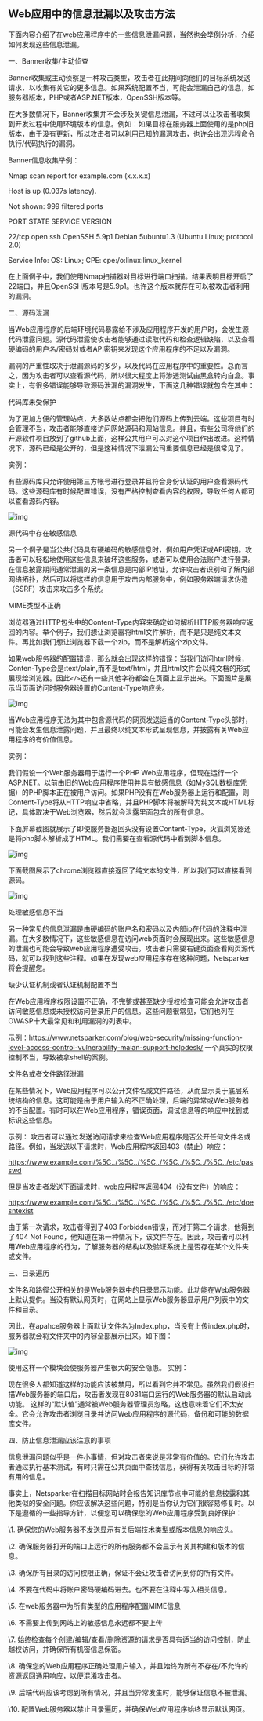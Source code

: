 ## **Web应用中的信息泄漏以及攻击方法**

下面内容介绍了在web应用程序中的一些信息泄漏问题，当然也会举例分析，介绍如何发现这些信息泄漏。

一、Banner收集/主动侦查

Banner收集或主动侦察是一种攻击类型，攻击者在此期间向他们的目标系统发送请求，以收集有关它的更多信息。如果系统配置不当，可能会泄漏自己的信息，如服务器版本，PHP或者ASP.NET版本，OpenSSH版本等。

在大多数情况下，Banner收集并不会涉及关键信息泄漏，不过可以让攻击者收集到开发过程中使用环境版本的信息。例如：如果目标在服务器上面使用的是php旧版本，由于没有更新，所以攻击者可以利用已知的漏洞攻击，也许会出现远程命令执行/代码执行的漏洞。

Banner信息收集举例：

Nmap scan report for example.com (x.x.x.x)

Host is up (0.037s latency).

Not shown: 999 filtered ports

PORT STATE SERVICE VERSION

22/tcp open ssh OpenSSH 5.9p1 Debian 5ubuntu1.3 (Ubuntu Linux; protocol 2.0)

Service Info: OS: Linux; CPE: cpe:/o:linux:linux_kernel

在上面例子中，我们使用Nmap扫描器对目标进行端口扫描。结果表明目标开启了22端口，并且OpenSSH版本号是5.9p1。也许这个版本就存在可以被攻击者利用的漏洞。

二、源码泄漏

当Web应用程序的后端环境代码暴露给不涉及应用程序开发的用户时，会发生源代码泄露问题。源代码泄露使攻击者能够通过读取代码和检查逻辑缺陷，以及查看硬编码的用户名/密码对或者API密钥来发现这个应用程序的不足以及漏洞。

漏洞的严重性取决于泄漏源码的多少，以及代码在应用程序中的重要性。总而言之，因为攻击者可以查看源代码，所以很大程度上将渗透测试由黑盒转向白盒。事实上，有很多错误能够导致源码泄漏的漏洞发生，下面这几种错误就包含在其中：

代码库未受保护

为了更加方便的管理站点，大多数站点都会把他们源码上传到云端。这些项目有时会管理不当，攻击者能够直接访问网站源码和网站信息。并且，有些公司将他们的开源软件项目放到了github上面，这样公共用户可以对这个项目作出改进。这种情况下，源码已经是公开的，但是这种情况下泄漏公司重要信息已经是很常见了。

实例：

有些源码库只允许使用第三方帐号进行登录并且符合身份认证的用户查看源码代码。这些源码库有时候配置错误，没有严格控制查看内容的权限，导致任何人都可以查看源码内容。

![img](http://crawler-fs.intsig.net/camfs/download?filename=10005_4479ac2f396008169fa7aeff5fd021f9_1.png)

源代码中存在敏感信息

另一个例子是当公共代码具有硬编码的敏感信息时，例如用户凭证或API密钥。攻击者可以轻松地使用这些信息来破坏这些服务，或者可以使用合法账户进行登录。在信息披露期间通常泄漏的另一条信息是内部IP地址，允许攻击者识别和了解内部网络拓扑，然后可以将这样的信息用于攻击内部服务中，例如服务器端请求伪造（SSRF）攻击来攻击多个系统。

MIME类型不正确

浏览器通过HTTP包头中的Content-Type内容来确定如何解析HTTP服务器响应返回的内容。举个例子，我们想让浏览器将html文件解析，而不是只是纯文本文件。再比如我们想让浏览器下载一个zip，而不是解析这个zip文件。

如果web服务器的配置错误，那么就会出现这样的错误：当我们访问html时候，Conten-Type会是:text/plain,而不是text/html，并且html文件会以纯文档的形式展现给浏览器。因此`</>`还有一些其他字符都会在页面上显示出来。下面图片是展示当页面访问时服务器设置的Content-Type响应头。

![img](http://crawler-fs.intsig.net/camfs/download?filename=10005_4479ac2f396008169fa7aeff5fd021f9_2.png)

当Web应用程序无法为其中包含源代码的网页发送适当的Content-Type头部时，可能会发生信息泄露问题，并且最终以纯文本形式呈现信息，并披露有关Web应用程序的有价值信息。

实例：

我们假设一个Web服务器用于运行一个PHP
Web应用程序，但现在运行一个ASP.NET。以前由旧的Web应用程序使用并具有敏感信息（如MySQL数据库凭据）的PHP脚本正在被用户访问。如果PHP没有在Web服务器上运行和配置，则Content-Type将从HTTP响应中省略，并且PHP脚本将被解释为纯文本或HTML标记，具体取决于Web浏览器，然后就会泄露里面包含的所有信息。

下面屏幕截图就展示了即使服务器返回头没有设置Content-Type，火狐浏览器还是将php脚本解析成了HTML。我们需要在查看源代码中看到脚本信息。

![img](http://crawler-fs.intsig.net/camfs/download?filename=10005_4479ac2f396008169fa7aeff5fd021f9_3.png)

下面截图展示了chrome浏览器直接返回了纯文本的文件，所以我们可以直接看到源码。

![img](http://crawler-fs.intsig.net/camfs/download?filename=10005_4479ac2f396008169fa7aeff5fd021f9_4.png)

处理敏感信息不当

另一种常见的信息泄漏是由硬编码的账户名和密码以及内部ip在代码的注释中泄漏。在大多数情况下，这些敏感信息在访问web页面时会展现出来。这些敏感信息的泄漏也可能会导致web应用程序遭受攻击。攻击者只需要右键页面查看网页源代码，就可以找到这些注释。如果在发现web应用程序存在这种问题，Netsparker将会提醒您。

缺少认证机制或者认证机制配置不当

在Web应用程序权限设置不正确，不完整或甚至缺少授权检查可能会允许攻击者访问敏感信息或未授权访问登录用户的信息。这些问题很常见，它们也列在OWASP十大最常见和利用漏洞的列表中。

示例：https://www.netsparker.com/blog/web-security/missing-function-level-access-control-vulnerability-maian-support-helpdesk/
一个真实的权限控制不当，导致被拿shell的案例。

文件名或者文件路径泄漏

在某些情况下，Web应用程序可以公开文件名或文件路径，从而显示关于底层系统结构的信息。这可能是由于用户输入的不正确处理，后端的异常或Web服务器的不当配置。有时可以在Web应用程序，错误页面，调试信息等的响应中找到或标识这些信息。

示例：
攻击者可以通过发送访问请求来检查Web应用程序是否公开任何文件名或路径。例如，当发送以下请求时，Web应用程序返回403（禁止）响应：

https://www.example.com/%5C../%5C../%5C../%5C../%5C../%5C../etc/passwd

但是当攻击者发送下面请求时，web应用程序返回404（没有文件）的响应：

https://www.example.com/%5C../%5C../%5C../%5C../%5C../%5C../etc/doesntexist

由于第一次请求，攻击者得到了403 Forbidden错误，而对于第二个请求，他得到了404 Not Found，他知道在第一种情况下，该文件存在。因此，攻击者可以利用Web应用程序的行为，了解服务器的结构以及验证系统上是否存在某个文件夹或文件。

三、目录遍历

文件名和路径公开相关的是Web服务器中的目录显示功能。此功能在Web服务器上默认提供。当没有默认网页时，在网站上显示Web服务器显示用户列表中的文件和目录。

因此，在apahce服务器上面默认文件名为Index.php，当没有上传index.php时，服务器就会将文件夹中的内容全部展示出来。如下图：

![img](http://crawler-fs.intsig.net/camfs/download?filename=10005_4479ac2f396008169fa7aeff5fd021f9_5.png)

使用这样一个模块会使服务器产生很大的安全隐患。
实例：

现在很多人都知道这样的功能应该被禁用，所以看到它并不常见。虽然我们假设扫描Web服务器的端口后，攻击者发现在8081端口运行的Web服务器的默认启动此功能。
这样的“默认值”通常被Web服务器管理员忽略，这也意味着它们不太安全。它会允许攻击者浏览目录并访问Web应用程序的源代码，备份和可能的数据库文件。

四、防止信息泄漏应该注意的事项

信息泄漏问题似乎是一件小事情，但对攻击者来说是非常有价值的。它们允许攻击者通过执行基本测试，有时只需在公共页面中查找信息，获得有关攻击目标的非常有用的信息。

事实上，Netsparker在扫描目标网站时会报告知识库节点中可能的信息披露和其他类似的安全问题。你应该解决这些问题，特别是当你认为它们很容易修复时。以下是遵循的一些指导方针，以便您可以确保您的Web应用程序受到良好保护：

\1. 确保您的Web服务器不发送显示有关后端技术类型或版本信息的响应头。

\2. 确保服务器打开的端口上运行的所有服务都不会显示有关其构建和版本的信息。

\3. 确保所有目录的访问权限正确，保证不会让攻击者访问到你的所有文件。

\4. 不要在代码中将账户密码硬编码进去。也不要在注释中写入相关信息。

\5. 在web服务器中为所有类型的应用程序配置MIME信息

\6. 不需要上传到网站上的敏感信息永远都不要上传

\7. 始终检查每个创建/编辑/查看/删除资源的请求是否具有适当的访问控制，防止越权访问，并确保所有机密信息保密。

\8. 确保您的Web应用程序正确处理用户输入，并且始终为所有不存在/不允许的资源返回通用响应，以便混淆攻击者。

\9. 后端代码应该考虑到所有情况，并且当异常发生时，能够保证信息不被泄漏。

\10. 配置Web服务器以禁止目录遍历，并确保Web应用程序始终显示默认网页。